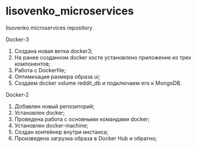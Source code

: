 # lisovenko_microservices
lisovenko microservices repository

Docker-3

1. Создана новая ветка docker3;
2. На ранее созданном docker хосте установлено приложение из трех компонентов;
3. Работа с Dockerfile;
4. Оптимизация размера образа ui;
5. Создаем docker volume reddit_db и подключаем его к MongoDB.



Docker-2

1. Добавлен новый репозиторий;
2. Установлен docker;
3. Проведена работа с основными командами docker;
4. Установлен docker-machine;
5. Создан контейнер внутри инстанса;
6. Произведена загрузка образа в Docker Hub и обратно;

